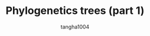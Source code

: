 ---
layout: post
title: Phylogenetics trees (part 1)
subtitle:
categories: research
author: tangha1004
tags: [phylo]
---